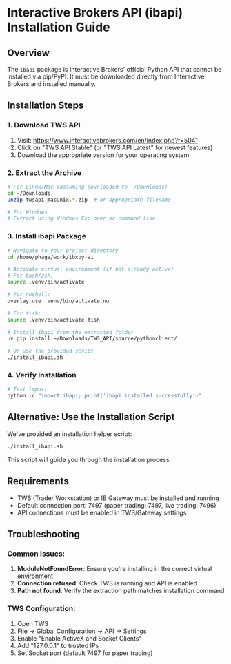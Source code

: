 # Interactive Brokers API (ibapi) Installation Guide

## Overview
The `ibapi` package is Interactive Brokers' official Python API that cannot be installed via pip/PyPI. It must be downloaded directly from Interactive Brokers and installed manually.

## Installation Steps

### 1. Download TWS API
1. Visit: https://www.interactivebrokers.com/en/index.php?f=5041
2. Click on "TWS API Stable" (or "TWS API Latest" for newest features)
3. Download the appropriate version for your operating system

### 2. Extract the Archive
```bash
# For Linux/Mac (assuming downloaded to ~/Downloads)
cd ~/Downloads
unzip twsapi_macunix.*.zip  # or appropriate filename

# For Windows
# Extract using Windows Explorer or command line
```

### 3. Install ibapi Package
```bash
# Navigate to your project directory
cd /home/phage/work/ibxpy-ai

# Activate virtual environment (if not already active)
# For bash/zsh:
source .venv/bin/activate

# For nushell:
overlay use .venv/bin/activate.nu

# For fish:
source .venv/bin/activate.fish

# Install ibapi from the extracted folder
uv pip install ~/Downloads/TWS_API/source/pythonclient/

# Or use the provided script
./install_ibapi.sh
```

### 4. Verify Installation
```python
# Test import
python -c "import ibapi; print('ibapi installed successfully')"
```

## Alternative: Use the Installation Script
We've provided an installation helper script:
```bash
./install_ibapi.sh
```
This script will guide you through the installation process.

## Requirements
- TWS (Trader Workstation) or IB Gateway must be installed and running
- Default connection port: 7497 (paper trading: 7497, live trading: 7496)
- API connections must be enabled in TWS/Gateway settings

## Troubleshooting

### Common Issues:
1. **ModuleNotFoundError**: Ensure you're installing in the correct virtual environment
2. **Connection refused**: Check TWS is running and API is enabled
3. **Path not found**: Verify the extraction path matches installation command

### TWS Configuration:
1. Open TWS
2. File → Global Configuration → API → Settings
3. Enable "Enable ActiveX and Socket Clients"
4. Add "127.0.0.1" to trusted IPs
5. Set Socket port (default 7497 for paper trading)
